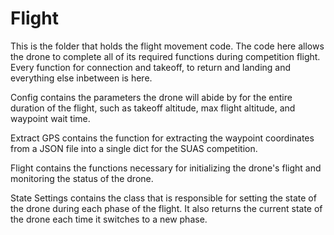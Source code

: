 # Flight

This is the folder that holds the flight movement code. The code here allows the drone to complete all of its required functions during competition flight. Every function for connection and takeoff, to return and landing and everything else inbetween is here.

Config contains the parameters the drone will abide by for the entire duration of the flight, such as takeoff altitude, max flight altitude, and waypoint wait time.

Extract GPS contains the function for extracting the waypoint coordinates from a JSON file into a single dict for the SUAS competition.

Flight contains the functions necessary for initializing the drone's flight and monitoring the status of the drone.

State Settings contains the class that is responsible for setting the state of the drone during each phase of the flight. It also returns the current state of the drone each time it switches to a new phase.
